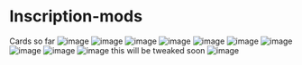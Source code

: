 # Inscription-mods

Cards so far
![image](https://user-images.githubusercontent.com/68404350/148460081-c0e99007-4116-47fa-8199-07ff2e95139e.png)
![image](https://user-images.githubusercontent.com/68404350/148460115-46fbfe6c-fc80-4862-b76d-d75573f8ff21.png)
![image](https://user-images.githubusercontent.com/68404350/148460133-b6fc9928-f215-40f7-a581-abb4c74fa362.png)
![image](https://user-images.githubusercontent.com/68404350/148460159-3800a62a-0022-491b-8d6d-75e024700589.png)
![image](https://user-images.githubusercontent.com/68404350/148460191-ca2d5181-5fce-4835-877c-b2e7c53ef973.png)
![image](https://user-images.githubusercontent.com/68404350/148460212-f5abf974-2267-4082-a163-5f6bc4ba9246.png)
![image](https://user-images.githubusercontent.com/68404350/148460226-7c4c1e74-444e-43e6-b3a5-4f5e6eca9838.png)
![image](https://user-images.githubusercontent.com/68404350/148460259-89c78060-d22c-42b7-930e-6591ff7aab7b.png)
![image](https://user-images.githubusercontent.com/68404350/148460282-60a2cf75-4182-4e42-adc5-bcb040d75dd4.png)
![image](https://user-images.githubusercontent.com/68404350/148460296-7c272623-969f-47b5-bbc3-a6eb8cfa61a7.png) this will be tweaked soon
![image](https://user-images.githubusercontent.com/68404350/148460329-1a7af686-03e7-42c3-b871-e8a92ccf2baa.png)
